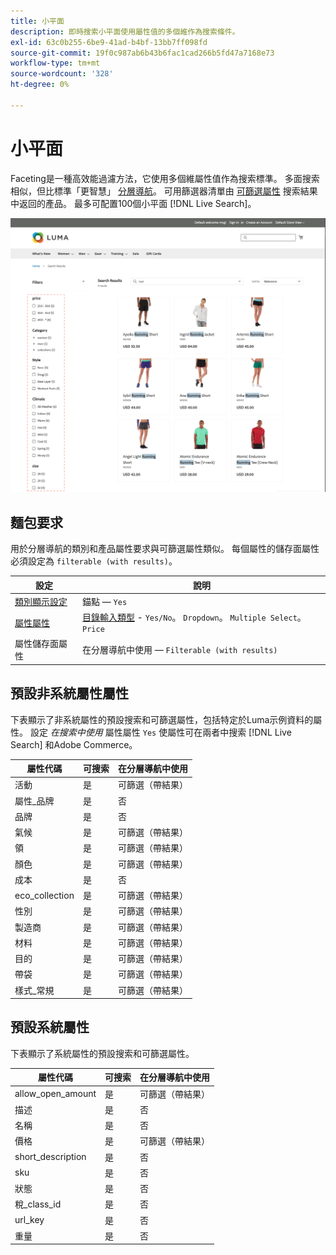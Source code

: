 ```yaml
---
title: 小平面
description: 即時搜索小平面使用屬性值的多個維作為搜索條件。
exl-id: 63c0b255-6be9-41ad-b4bf-13bb7ff098fd
source-git-commit: 19f0c987ab6b43b6fac1cad266b5fd47a7168e73
workflow-type: tm+mt
source-wordcount: '328'
ht-degree: 0%

---
```


# 小平面

Faceting是一種高效能過濾方法，它使用多個維屬性值作為搜索標準。 多面搜索相似，但比標準「更智慧」 [分層導航](https://docs.magento.com/user-guide/catalog/navigation-layered.html)。 可用篩選器清單由 [可篩選屬性](https://docs.magento.com/user-guide/catalog/navigation-layered-filterable-attributes.html) 搜索結果中返回的產品。 最多可配置100個小平面 [!DNL Live Search]。

![篩選的搜索結果](assets/storefront-search-results-run.png)

## 麵包要求

用於分層導航的類別和產品屬性要求與可篩選屬性類似。 每個屬性的儲存面屬性必須設定為 `filterable (with results)`。

| 設定 | 說明 |
|--- |--- |
| [類別顯示設定](https://docs.magento.com/user-guide/catalog/categories-display-settings.html) | 錨點 —  `Yes` |
| [屬性屬性](https://docs.magento.com/user-guide/stores/attribute-product-create.html) | [目錄輸入類型](https://docs.magento.com/user-guide/stores/attributes-input-types.html) - `Yes/No`。 `Dropdown`。 `Multiple Select`。 `Price` |
| 屬性儲存面屬性 | 在分層導航中使用 —  `Filterable (with results)` |

## 預設非系統屬性屬性

下表顯示了非系統屬性的預設搜索和可篩選屬性，包括特定於Luma示例資料的屬性。 設定 *在搜索中使用* 屬性屬性 `Yes` 使屬性可在兩者中搜索 [!DNL Live Search] 和Adobe Commerce。

| 屬性代碼 | 可搜索 | 在分層導航中使用 |
|--- |--- |--- |
| 活動 | 是 | 可篩選（帶結果） |
| 屬性_品牌 | 是 | 否 |
| 品牌 | 是 | 否 |
| 氣候 | 是 | 可篩選（帶結果） |
| 領 | 是 | 可篩選（帶結果） |
| 顏色 | 是 | 可篩選（帶結果） |
| 成本 | 是 | 否 |
| eco_collection | 是 | 可篩選（帶結果） |
| 性別 | 是 | 可篩選（帶結果） |
| 製造商 | 是 | 可篩選（帶結果） |
| 材料 | 是 | 可篩選（帶結果） |
| 目的 | 是 | 可篩選（帶結果） |
| 帶袋 | 是 | 可篩選（帶結果） |
| 樣式_常規 | 是 | 可篩選（帶結果） |

## 預設系統屬性

下表顯示了系統屬性的預設搜索和可篩選屬性。

| 屬性代碼 | 可搜索 | 在分層導航中使用 |
|--- |--- |--- |
| allow_open_amount | 是 | 可篩選（帶結果） |
| 描述 | 是 | 否 |
| 名稱 | 是 | 否 |
| 價格 | 是 | 可篩選（帶結果） |
| short_description | 是 | 否 |
| sku | 是 | 否 |
| 狀態 | 是 | 否 |
| 稅_class_id | 是 | 否 |
| url_key | 是 | 否 |
| 重量 | 是 | 否 |
